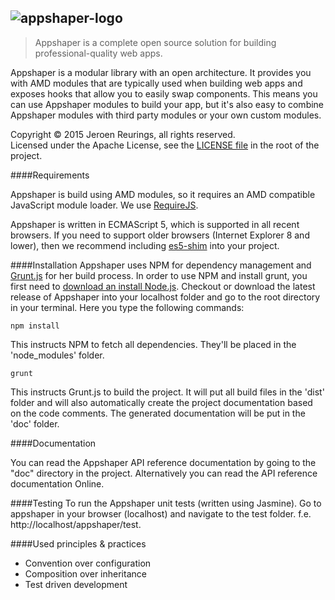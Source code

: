 ![appshaper-logo](https://cloud.githubusercontent.com/assets/2873924/7520037/29086716-f4e4-11e4-98af-e792f4d985c1.png)
---
> Appshaper is a complete open source solution for building professional-quality web apps.

Appshaper is a modular library with an open architecture. It provides you with AMD modules that are
typically used when building web apps and exposes hooks that allow you to easily swap components.
This means you can use Appshaper modules to build your app, but it's also easy to combine Appshaper
modules with third party modules or your own custom modules.

Copyright &copy; 2015 Jeroen Reurings, all rights reserved.  
Licensed under the Apache License, see the [LICENSE file](https://github.com/appshaper/appshaper/blob/master/LICENSE)
in the root of the project.

####Requirements

Appshaper is build using AMD modules, so it requires an AMD compatible JavaScript module loader. We
use [RequireJS](https://github.com/jrburke/requirejs).

Appshaper is written in ECMAScript 5, which is supported in all recent browsers. If you need to
support older browsers (Internet Explorer 8 and lower), then we recommend including [es5-shim](https://github.com/es-shims/es5-shim)
into your project.

####Installation
Appshaper uses NPM for dependency management and [Grunt.js](http://gruntjs.com) for her build process.
In order to use NPM and install grunt, you first need to [download an install Node.js](https://nodejs.org/download).
Checkout or download the latest release of Appshaper into your localhost folder and go to the root
directory in your terminal. Here you type the following commands:

```
npm install
```
This instructs NPM to fetch all dependencies. They'll be placed in the 'node_modules' folder.

```
grunt
```
This instructs Grunt.js to build the project. It will put all build files in the 'dist' folder and
will also automatically create the project documentation based on the code comments. The generated
documentation will be put in the 'doc' folder.

####Documentation

You can read the Appshaper API reference documentation by going to the "doc" directory in the project.
Alternatively you can read the API reference documentation Online.

####Testing
To run the Appshaper unit tests (written using Jasmine). Go to appshaper in your browser (localhost) and
navigate to the test folder. f.e. http://localhost/appshaper/test.

####Used principles & practices

- Convention over configuration
- Composition over inheritance
- Test driven development

